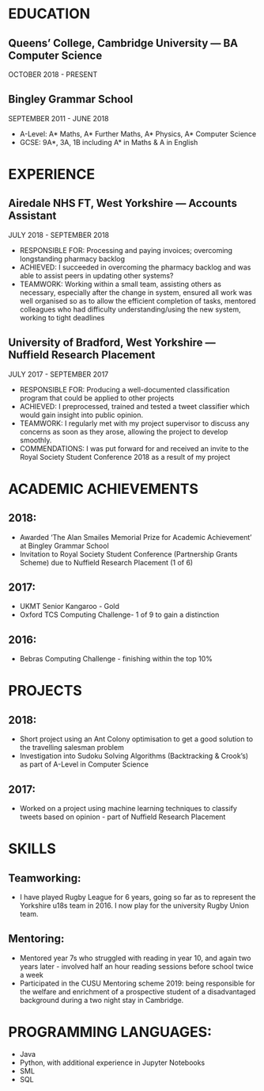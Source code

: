 # EDUCATION
## Queens’ College, Cambridge University — BA Computer Science
OCTOBER 2018 - PRESENT
## Bingley Grammar School
SEPTEMBER 2011 - JUNE 2018
- A-Level: A* Maths, A* Further Maths, A* Physics, A* Computer Science
- GCSE: 9A\*, 3A, 1B including A\* in Maths & A in English

# EXPERIENCE
## Airedale NHS FT, West Yorkshire — Accounts Assistant
JULY 2018 - SEPTEMBER 2018
- RESPONSIBLE FOR: Processing and paying invoices; overcoming longstanding pharmacy backlog
- ACHIEVED: I succeeded in overcoming the pharmacy backlog and was able to assist peers in updating other systems?
- TEAMWORK: Working within a small team, assisting others as necessary, especially after the change in system, ensured all work was well organised so as to allow the efficient completion of tasks, mentored colleagues who had difficulty understanding/using the new system, working to tight deadlines

## University of Bradford, West Yorkshire — Nuffield Research Placement
JULY 2017 - SEPTEMBER 2017
- RESPONSIBLE FOR: Producing a well-documented classification program that could be applied to other projects
- ACHIEVED: I preprocessed, trained and tested a tweet classifier which would gain insight into public opinion.
- TEAMWORK: I regularly met with my project supervisor to discuss any concerns as soon as they arose, allowing the project to develop smoothly. 
- COMMENDATIONS: I was put forward for and received an invite to the Royal Society Student Conference 2018 as a result of my project

# ACADEMIC ACHIEVEMENTS
## 2018:
- Awarded ‘The Alan Smailes Memorial Prize for Academic Achievement’ at Bingley Grammar School
- Invitation to Royal Society Student Conference (Partnership Grants Scheme) due to Nuffield Research Placement (1 of 6)
## 2017:
- UKMT Senior Kangaroo - Gold
- Oxford TCS Computing Challenge- 1 of 9 to gain a distinction
## 2016:
- Bebras Computing Challenge - finishing within the top 10%

# PROJECTS
## 2018:
- Short project using an Ant Colony optimisation to get a good solution to the travelling salesman problem
- Investigation into Sudoku Solving Algorithms (Backtracking & Crook’s) as part of A-Level in Computer Science
## 2017:
- Worked on a project using machine learning techniques to classify tweets based on opinion - part of Nuffield Research Placement

# SKILLS
## Teamworking:
- I have played Rugby League for 6 years, going so far as to represent the Yorkshire u18s team in 2016. I now play for the university Rugby Union team. 
## Mentoring:
- Mentored year 7s who struggled with reading in year 10, and again two years later - involved half an hour reading sessions before school twice a week
- Participated in the CUSU Mentoring scheme 2019: being responsible for the welfare and enrichment of a prospective student of a disadvantaged background during a two night stay in Cambridge.

# PROGRAMMING LANGUAGES:
- Java
- Python, with additional experience in Jupyter Notebooks
- SML
- SQL

